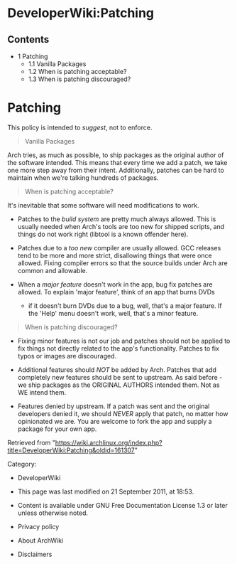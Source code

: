 DeveloperWiki:Patching
======================

Contents
--------

-   1 Patching
    -   1.1 Vanilla Packages
    -   1.2 When is patching acceptable?
    -   1.3 When is patching discouraged?

Patching
========

This policy is intended to *suggest*, not to enforce.

> Vanilla Packages

Arch tries, as much as possible, to ship packages as the original author
of the software intended. This means that every time we add a patch, we
take one more step away from their intent. Additionally, patches can be
hard to maintain when we're talking hundreds of packages.

> When is patching acceptable?

It's inevitable that some software will need modifications to work.

-   Patches to the *build system* are pretty much always allowed. This
    is usually needed when Arch's tools are too new for shipped scripts,
    and things do not work right (libtool is a known offender here).

-   Patches due to a *too new* compiler are usually allowed. GCC
    releases tend to be more and more strict, disallowing things that
    were once allowed. Fixing compiler errors so that the source builds
    under Arch are common and allowable.

-   When a *major feature* doesn't work in the app, bug fix patches are
    allowed. To explain 'major feature', think of an app that burns DVDs
    - if it doesn't burn DVDs due to a bug, well, that's a major
    feature. If the 'Help' menu doesn't work, well, that's a minor
    feature.

> When is patching discouraged?

-   Fixing minor features is not our job and patches should not be
    applied to fix things not directly related to the app's
    functionality. Patches to fix typos or images are discouraged.

-   Additional features should *NOT* be added by Arch. Patches that add
    completely new features should be sent to upstream. As said before -
    we ship packages as the ORIGINAL AUTHORS intended them. Not as WE
    intend them.

-   Features denied by upstream. If a patch was sent and the original
    developers denied it, we should *NEVER* apply that patch, no matter
    how opinionated we are. You are welcome to fork the app and supply a
    package for your own app.

Retrieved from
"https://wiki.archlinux.org/index.php?title=DeveloperWiki:Patching&oldid=161307"

Category:

-   DeveloperWiki

-   This page was last modified on 21 September 2011, at 18:53.
-   Content is available under GNU Free Documentation License 1.3 or
    later unless otherwise noted.
-   Privacy policy
-   About ArchWiki
-   Disclaimers
